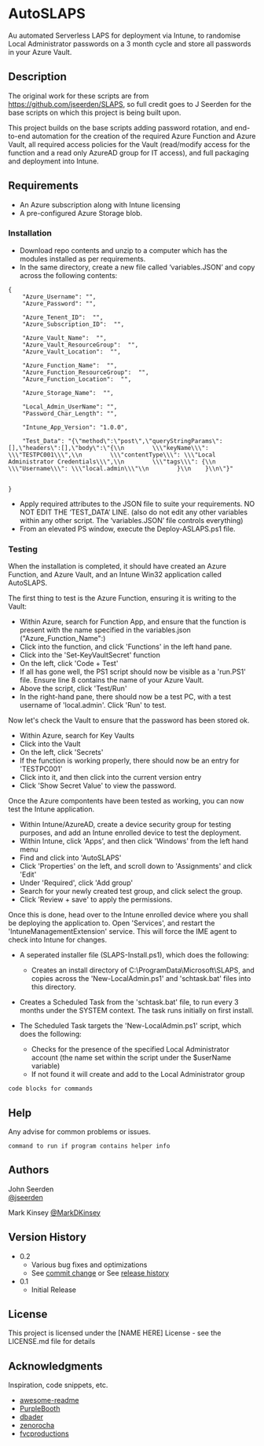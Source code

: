 
# AutoSLAPS

Au automated Serverless LAPS for deployment via Intune, to randomise Local Administrator passwords on a 3 month cycle and store all passwords in your Azure Vault.

## Description

The original work for these scripts are from https://github.com/jseerden/SLAPS, so full credit goes to J Seerden for the base scripts on which this project is being built upon.

This project builds on the base scripts adding password rotation, and end-to-end automation for the creation of the required Azure Function and Azure Vault, all required access policies for the Vault (read/modify access for the function and a read only AzureAD group for IT access), and full packaging and deployment into Intune.


## Requirements

* An Azure subscription along with Intune licensing
* A pre-configured Azure Storage blob.


### Installation

* Download repo contents and unzip to a computer which has the modules installed as per requirements.
* In the same directory, create a new file called ‘variables.JSON’ and copy across the following contents:

```
{
    "Azure_Username": "",
    "Azure_Password": "",
    
    "Azure_Tenent_ID":  "",
    "Azure_Subscription_ID":  "",

    "Azure_Vault_Name":  "",
    "Azure_Vault_ResourceGroup":  "",
    "Azure_Vault_Location":  "",

    "Azure_Function_Name":  "",
    "Azure_Function_ResourceGroup":  "",
    "Azure_Function_Location":  "",

    "Azure_Storage_Name":  "",

    "Local_Admin_UserName": "",
    "Password_Char_Length": "",

    "Intune_App_Version": "1.0.0",

    "Test_Data": "{\"method\":\"post\",\"queryStringParams\":[],\"headers\":[],\"body\":\"{\\n        \\\"keyName\\\": \\\"TESTPC001\\\",\\n        \\\"contentType\\\": \\\"Local Administrator Credentials\\\",\\n        \\\"tags\\\": {\\n            \\\"Username\\\": \\\"local.admin\\\"\\n        }\\n    }\\n\"}"


}

```

* Apply required attributes to the JSON file to suite your requirements. NO NOT EDIT THE ‘TEST_DATA’ LINE. (also do not edit any other variables within any other script. The ‘variables.JSON’ file controls everything)
* From an elevated PS window, execute the Deploy-ASLAPS.ps1 file.


### Testing

When the installation is completed, it should have created an Azure Function, and Azure Vault, and an Intune Win32 application called AutoSLAPS.

The first thing to test is the Azure Function, ensuring it is writing to the Vault:

* Within Azure, search for Function App, and ensure that the function is present with the name specified in the variables.json ("Azure_Function_Name":)
* Click into the function, and click 'Functions' in the left hand pane.
* Click into the 'Set-KeyVaultSecret' function
* On the left, click 'Code + Test'
* If all has gone well, the PS1 script should now be visible as a 'run.PS1' file. Ensure line 8 contains the name of your Azure Vault.
* Above the script, click 'Test/Run'
* In the right-hand pane, there should now be a test PC, with a test username of 'local.admin'. Click 'Run' to test.

Now let's check the Vault to ensure that the password has been stored ok.

* Within Azure, search for Key Vaults
* Click into the Vault
* On the left, click 'Secrets'
* If the function is working properly, there should now be an entry for 'TESTPC001'
* Click into it, and then click into the current version entry
* Click 'Show Secret Value' to view the password.

Once the Azure compontents have been tested as working, you can now test the Intune application.

* Within Intune/AzureAD, create a device security group for testing purposes, and add an Intune enrolled device to test the deployment.
* Within Intune, click 'Apps', and then click 'Windows' from the left hand menu
* Find and click into 'AutoSLAPS'
* Click 'Properties' on the left, and scroll down to 'Assignments' and click 'Edit'
* Under 'Required', click 'Add group'
* Search for your newly created test group, and click select the group.
* Click 'Review + save' to apply the permissions.

Once this is done, head over to the Intune enrolled device where you shall be deploying the application to. Open 'Services', and restart the 'IntuneManagementExtension' service. This will force the IME agent to check into Intune for changes.




* A seperated installer file (SLAPS-Install.ps1), which does the following:
    - Creates an install directory of C:\ProgramData\Microsoft\SLAPS, and copies across the 'New-LocalAdmin.ps1' and 'schtask.bat' files into this directory.

* Creates a Scheduled Task from the 'schtask.bat' file, to run every 3 months under the SYSTEM context. The task runs initially on first install.

* The Scheduled Task targets the 'New-LocalAdmin.ps1' script, which does the following:
    - Checks for the presence of the specified Local Administrator account (the name set within the script under the $userName variable)
    - If not found it will create and add to the Local Administrator group




```
code blocks for commands
```

## Help

Any advise for common problems or issues.
```
command to run if program contains helper info
```

## Authors

John Seerden  
[@jseerden](https://twitter.com/jseerden)

Mark Kinsey
[@MarkDKinsey](https://twitter.com/MarkDKinsey)

## Version History

* 0.2
    * Various bug fixes and optimizations
    * See [commit change]() or See [release history]()
* 0.1
    * Initial Release

## License

This project is licensed under the [NAME HERE] License - see the LICENSE.md file for details

## Acknowledgments

Inspiration, code snippets, etc.
* [awesome-readme](https://github.com/matiassingers/awesome-readme)
* [PurpleBooth](https://gist.github.com/PurpleBooth/109311bb0361f32d87a2)
* [dbader](https://github.com/dbader/readme-template)
* [zenorocha](https://gist.github.com/zenorocha/4526327)
* [fvcproductions](https://gist.github.com/fvcproductions/1bfc2d4aecb01a834b46)
